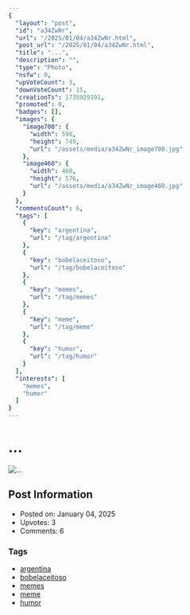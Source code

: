 ```yaml
---
{
  "layout": "post",
  "id": "a34ZwNr",
  "url": "/2025/01/04/a34ZwNr.html",
  "post_url": "/2025/01/04/a34ZwNr.html",
  "title": "...",
  "description": "",
  "type": "Photo",
  "nsfw": 0,
  "upVoteCount": 3,
  "downVoteCount": 15,
  "creationTs": 1735929191,
  "promoted": 0,
  "badges": [],
  "images": {
    "image700": {
      "width": 598,
      "height": 749,
      "url": "/assets/media/a34ZwNr_image700.jpg"
    },
    "image460": {
      "width": 460,
      "height": 576,
      "url": "/assets/media/a34ZwNr_image460.jpg"
    }
  },
  "commentsCount": 6,
  "tags": [
    {
      "key": "argentina",
      "url": "/tag/argentina"
    },
    {
      "key": "bobelaceitoso",
      "url": "/tag/bobelaceitoso"
    },
    {
      "key": "memes",
      "url": "/tag/memes"
    },
    {
      "key": "meme",
      "url": "/tag/meme"
    },
    {
      "key": "humor",
      "url": "/tag/humor"
    }
  ],
  "interests": [
    "memes",
    "humor"
  ]
}
---
```


# ...

![...](/assets/media/a34ZwNr_image700.jpg)

## Post Information

- Posted on: January 04, 2025
- Upvotes: 3
- Comments: 6

### Tags

- [argentina](/tag/argentina)
- [bobelaceitoso](/tag/bobelaceitoso)
- [memes](/tag/memes)
- [meme](/tag/meme)
- [humor](/tag/humor)
